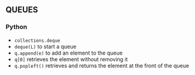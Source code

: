 ## QUEUES

### Python
- `collections.deque`
- `deque(L)` to start a queue
- `q.append(e)` to add an element to the queue
- `q[0]` retrieves the element without removing it
- `q.popleft()` retrieves and returns the element at the front of the queue